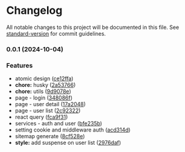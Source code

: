 # Changelog

All notable changes to this project will be documented in this file. See [standard-version](https://github.com/conventional-changelog/standard-version) for commit guidelines.

### 0.0.1 (2024-10-04)


### Features

* atomic design ([ce12ffa](https://github.com/aqilfiqran/x-auth-next/commit/ce12ffa510b7736eb701ac4f0471f7c3664aae76))
* **chore:** husky ([2a53766](https://github.com/aqilfiqran/x-auth-next/commit/2a53766d5a7ef362fc87fe3bf2394cf084d3a2a5))
* **chore:** utils ([9d9078e](https://github.com/aqilfiqran/x-auth-next/commit/9d9078ed3931a4457e062de3e6fbc580688c397b))
* page - login ([348086f](https://github.com/aqilfiqran/x-auth-next/commit/348086f67f705d8830c2b2fc288b57bf50510f4e))
* page - user detail ([17a2048](https://github.com/aqilfiqran/x-auth-next/commit/17a2048a9b38077e13d3c378c8951cd0e3e2adbf))
* page - user list ([2c92322](https://github.com/aqilfiqran/x-auth-next/commit/2c9232269cd2c0bb243a221a04f2c0f0fdaa1c0e))
* react query ([fca9f31](https://github.com/aqilfiqran/x-auth-next/commit/fca9f316accdbc76b4518d99afa03446846ee659))
* services - auth and user ([bfe235b](https://github.com/aqilfiqran/x-auth-next/commit/bfe235b2b893784f53b80834605c37d0f1b1c5a6))
* setting cookie and middleware auth ([acd314d](https://github.com/aqilfiqran/x-auth-next/commit/acd314d362f5a36bd247ff5158fd8fd58e66ac77))
* sitemap generate ([8cf528e](https://github.com/aqilfiqran/x-auth-next/commit/8cf528e83b74736552380e1153fac9c3987fad26))
* **style:** add suspense on user list ([2976daf](https://github.com/aqilfiqran/x-auth-next/commit/2976daf9b3592bdccac3800972b8332375efef81))
